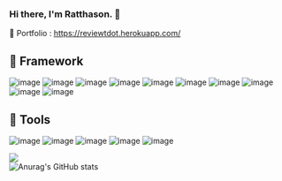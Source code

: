### Hi there, I'm Ratthason. 👋

:art: Portfolio : https://reviewtdot.herokuapp.com/

## :wrench: Framework
![image](https://img.shields.io/badge/Golang-Fiber-00ADD8?style=flat&logo=go)
![image](https://img.shields.io/badge/Golang-Gin-00ADD8?style=flat&logo=go)
![image](https://img.shields.io/badge/Php-Laravel-FF2D20?style=flat&logo=laravel)
![image](https://img.shields.io/badge/Php-Codeigniter-EF4223?style=flat&logo=codeigniter)
![image](https://img.shields.io/badge/Javascript-React-61DAFB?style=flat&logo=react)
![image](https://img.shields.io/badge/Javascript-Angular-DD0031?style=flat&logo=angular)
![image](https://img.shields.io/badge/C&nbsp;sharp-Unity-000000?style=flat&logo=unity)
![image](https://img.shields.io/badge/Dart-Flutter-02569B?style=flat&logo=flutter)
![image](https://img.shields.io/badge/Code-Java-brightgreen?style=flat&logo=java)
![image](https://img.shields.io/badge/Code-Sql-brightgreen?style=flat&logo=mysql)

## :wrench: Tools
![image](https://img.shields.io/badge/-Vscode-485460?style=flat&logo=visualstudiocode)
![image](https://img.shields.io/badge/-Docker-485460?style=flat&logo=docker)
![image](https://img.shields.io/badge/-Digital&nbsp;Ocean-485460?style=flat&logo=digitalocean)
![image](https://img.shields.io/badge/-Google&nbsp;Cloud-485460?style=flat&logo=googlecloud)
![image](https://img.shields.io/badge/-Android&nbsp;Studio-485460?style=flat&logo=androidstudio)

![](https://komarev.com/ghpvc/?username=TdotShare&color=blueviolet)
<br>
![Anurag's GitHub stats](https://github-readme-stats.vercel.app/api?username=TdotShare&show_icons=true&theme=radical)




<!--
**TdotShare/TdotShare** is a ✨ _special_ ✨ repository because its `README.md` (this file) appears on your GitHub profile.

Here are some ideas to get you started:

- 🔭 I’m currently working on ...
- 🌱 I’m currently learning ...
- 👯 I’m looking to collaborate on ...
- 🤔 I’m looking for help with ...
- 💬 Ask me about ...
- 📫 How to reach me: ...
- 😄 Pronouns: ...
- ⚡ Fun fact: ...
-->

